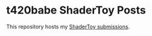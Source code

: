 # t420babe ShaderToy Posts
This repository hosts my [ShaderToy submissions](https://www.shadertoy.com/user/t420babe).
